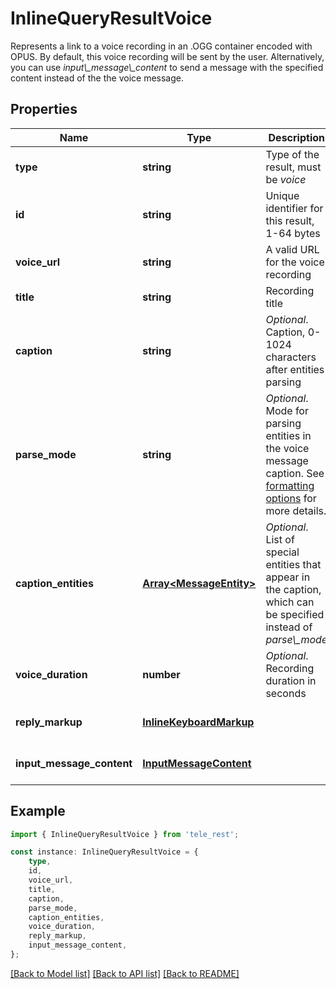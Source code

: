# InlineQueryResultVoice

Represents a link to a voice recording in an .OGG container encoded with OPUS. By default, this voice recording will be sent by the user. Alternatively, you can use *input\\_message\\_content* to send a message with the specified content instead of the the voice message.

## Properties

Name | Type | Description | Notes
------------ | ------------- | ------------- | -------------
**type** | **string** | Type of the result, must be *voice* | [default to 'voice']
**id** | **string** | Unique identifier for this result, 1-64 bytes | [default to undefined]
**voice_url** | **string** | A valid URL for the voice recording | [default to undefined]
**title** | **string** | Recording title | [default to undefined]
**caption** | **string** | *Optional*. Caption, 0-1024 characters after entities parsing | [optional] [default to undefined]
**parse_mode** | **string** | *Optional*. Mode for parsing entities in the voice message caption. See [formatting options](https://core.telegram.org/bots/api/#formatting-options) for more details. | [optional] [default to undefined]
**caption_entities** | [**Array&lt;MessageEntity&gt;**](MessageEntity.md) | *Optional*. List of special entities that appear in the caption, which can be specified instead of *parse\\_mode* | [optional] [default to undefined]
**voice_duration** | **number** | *Optional*. Recording duration in seconds | [optional] [default to undefined]
**reply_markup** | [**InlineKeyboardMarkup**](InlineKeyboardMarkup.md) |  | [optional] [default to undefined]
**input_message_content** | [**InputMessageContent**](InputMessageContent.md) |  | [optional] [default to undefined]

## Example

```typescript
import { InlineQueryResultVoice } from 'tele_rest';

const instance: InlineQueryResultVoice = {
    type,
    id,
    voice_url,
    title,
    caption,
    parse_mode,
    caption_entities,
    voice_duration,
    reply_markup,
    input_message_content,
};
```

[[Back to Model list]](../README.md#documentation-for-models) [[Back to API list]](../README.md#documentation-for-api-endpoints) [[Back to README]](../README.md)
